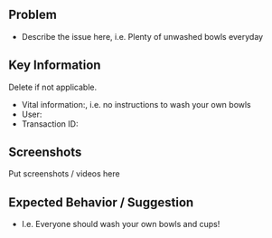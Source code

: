 ## Problem
- Describe the issue here, i.e. Plenty of unwashed bowls everyday

## Key Information
Delete if not applicable.
- Vital information:, i.e. no instructions to wash your own bowls
- User: 
- Transaction ID: 

## Screenshots
Put screenshots / videos here

## Expected Behavior / Suggestion
- I.e. Everyone should wash your own bowls and cups!
